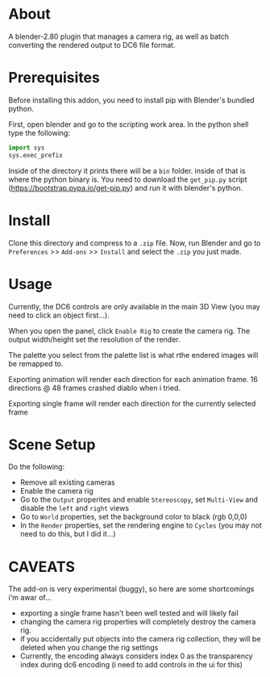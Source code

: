 # About
A blender-2.80 plugin that manages a camera rig, as well as batch converting the rendered output to DC6 file format.

# Prerequisites
Before installing this addon, you need to install pip with Blender's bundled python.

First, open blender and go to the scripting work area. In the python shell type the following:

```python
import sys
sys.exec_prefix
```

Inside of the directory it prints there will be a `bin` folder. inside of that is where the python binary is.
You need to download the `get_pip.py` script (https://bootstrap.pypa.io/get-pip.py) and run it with blender's python.

# Install
Clone this directory and compress to a `.zip` file. Now, run Blender and go to `Preferences` >> `Add-ons` >> `Install` and select the `.zip` you just made.

# Usage
Currently, the DC6 controls are only available in the main 3D View (you may need to click an object first...).

When you open the panel, click `Enable Rig` to create the camera rig.
The output width/height set the resolution of the render.

The palette you select from the palette list is what rthe endered images will be remapped to.

Exporting animation will render each direction for each animation frame. 16 directions @ 48 frames crashed diablo when i tried.

Exporting single frame will render each direction for the currently selected frame

# Scene Setup
Do the following:
* Remove all existing cameras
* Enable the camera rig
* Go to the `Output` properites and enable `Stereoscopy`, set `Multi-View` and disable the `left` and `right` views
* Go to `World` properties, set the background color to black (rgb 0,0,0)
* In the `Render` properties, set the rendering engine to `Cycles` (you may not need to do this, but I did it...)

# CAVEATS
The add-on is very experimental (buggy), so here are some shortcomings i'm awar of...

* exporting a single frame hasn't been well tested and will likely fail
* changing the camera rig properties will completely destroy the camera rig.
* if you accidentally put objects into the camera rig collection, they will be deleted when you change the rig settings
* Currently, the encoding always considers index 0 as the transparency index during dc6 encoding (i need to add controls in the ui for this)

